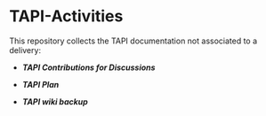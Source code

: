 # TAPI-Activities

This repository collects the TAPI documentation not associated to a delivery:

- **_TAPI Contributions for Discussions_**
  
- **_TAPI Plan_**
  
- **_TAPI wiki backup_**

